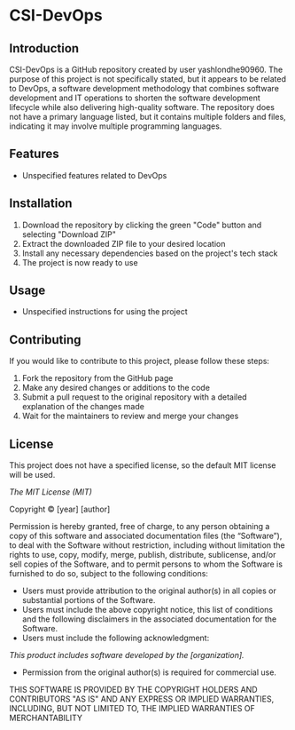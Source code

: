 
# CSI-DevOps

## Introduction
CSI-DevOps is a GitHub repository created by user yashlondhe90960. The purpose of this project is not specifically stated, but it appears to be related to DevOps, a software development methodology that combines software development and IT operations to shorten the software development lifecycle while also delivering high-quality software. The repository does not have a primary language listed, but it contains multiple folders and files, indicating it may involve multiple programming languages.

## Features
- Unspecified features related to DevOps

## Installation
1. Download the repository by clicking the green "Code" button and selecting "Download ZIP"
2. Extract the downloaded ZIP file to your desired location
3. Install any necessary dependencies based on the project's tech stack
4. The project is now ready to use

## Usage
- Unspecified instructions for using the project

## Contributing
If you would like to contribute to this project, please follow these steps:
1. Fork the repository from the GitHub page
2. Make any desired changes or additions to the code
3. Submit a pull request to the original repository with a detailed explanation of the changes made
4. Wait for the maintainers to review and merge your changes

## License
This project does not have a specified license, so the default MIT license will be used.

*The MIT License (MIT)*

Copyright © [year] [author]

Permission is hereby granted, free of charge, to any person obtaining a copy
of this software and associated documentation files (the “Software”), to deal 
with the Software without restriction, including without limitation the rights 
to use, copy, modify, merge, publish, distribute, sublicense, and/or sell copies 
of the Software, and to permit persons to whom the Software is furnished to do 
so, subject to the following conditions:

- Users must provide attribution to the original author(s) in all copies or 
substantial portions of the Software.
- Users must include the above copyright notice, this list of conditions and 
the following disclaimers in the associated documentation for the Software.
- Users must include the following acknowledgment:

*This product includes software developed by the [organization].*

- Permission from the original author(s) is required for commercial use.

THIS SOFTWARE IS PROVIDED BY THE COPYRIGHT HOLDERS AND CONTRIBUTORS "AS IS" 
AND ANY EXPRESS OR IMPLIED WARRANTIES, INCLUDING, BUT NOT LIMITED TO, THE 
IMPLIED WARRANTIES OF MERCHANTABILITY
